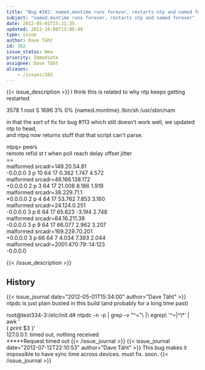 ```yaml
---
title: "Bug #382: named.montime runs forever, restarts ntp and named forever"
subject: "named.montime runs forever, restarts ntp and named forever"
date: 2012-05-01T15:31:35
updated: 2012-10-08T13:05:49
type: issue
author: Dave Täht
id: 382
issue_status: New
priority: Immediate
assignee: Dave Täht
aliases:
    - /issues/382
---
```


{{< issue_description >}}
I think this is related to why ntp keeps getting restarted

3578 1 root S 1696 3% 0% {named.montime} /bin/sh /usr/sbin/nam

in that the sort of fix for bug \#113 which still doesn't work well, we
updated ntp to head,\
and ntpq now returns stuff that that script can't parse.

ntpq&gt; peers\
remote refid st t when poll reach delay offset jitter\
==\
malformed srcadr=149.20.54.81\
-0.0.0.0 3 p 10 64 17 0.362 1.747 4.572\
malformed srcadr=46.166.138.172\
+0.0.0.0 2 p 3 64 17 21.008 8.186 1.919\
malformed srcadr=38.229.71.1\
\*0.0.0.0 2 p 4 64 17 53.762 7.853 3.160\
malformed srcadr=24.124.0.251\
-0.0.0.0 3 p 6 64 17 65.623 -3.194 2.748\
malformed srcadr=64.16.211.38\
-0.0.0.0 3 p 9 64 17 66.077 2.962 3.207\
malformed srcadr=169.229.70.201\
+0.0.0.0 3 p 66 64 7 4.034 7.393 2.044\
malformed srcadr=2001:470:79::14:123\
-0.0.0.0


{{< /issue_description >}}

## History
{{< issue_journal date="2012-05-01T15:34:00" author="Dave Täht" >}}
ntpdc is just plain busted in this build (and probably for a long time
past)

root@test334-3:/etc/init.d\# ntpdc -n -p | grep -v "^<span
style="text-align:center;">="\\ |\\ egrep\\ '</span>^=|\^\\\*' | awk '\
{ print \$3 }'\
127.0.0.1: timed out, nothing received\
****\*Request timed out
{{< /issue_journal >}}
{{< issue_journal date="2012-07-12T22:10:53" author="Dave Täht" >}}
This bug makes it impossible to have sync time across devices. must fix.
soon.
{{< /issue_journal >}}


